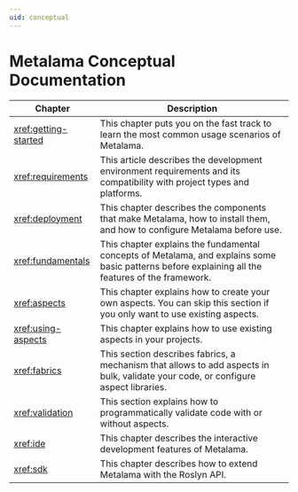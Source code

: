 ```yaml
---
uid: conceptual
---
```

# Metalama Conceptual Documentation


| Chapter              | Description                                                                                                              |
|----------------------|--------------------------------------------------------------------------------------------------------------------------|
| <xref:getting-started> | This chapter puts you on the fast track to learn the most common usage scenarios of Metalama. |
| <xref:requirements> | This article describes the development environment requirements and its compatibility with project types and platforms.
| <xref:deployment>    | This chapter describes the components that make Metalama, how to install them, and how to configure Metalama before use. |
| <xref:fundamentals>    | This chapter explains the fundamental concepts of Metalama, and explains some basic patterns before explaining all the features of the framework. |
| <xref:aspects> | This chapter explains how to create your own aspects. You can skip this section if you only want to use existing aspects. |
| <xref:using-aspects> | This chapter explains how to use existing aspects in your projects. |
| <xref:fabrics>    | This section describes fabrics, a mechanism that allows to add aspects in bulk, validate your code, or configure aspect libraries. |
| <xref:validation>    | This section explains how to programmatically validate code with or without aspects. |
| <xref:ide> | This chapter describes the interactive development features of Metalama. |
| <xref:sdk> | This chapter describes how to extend Metalama with the Roslyn API.

